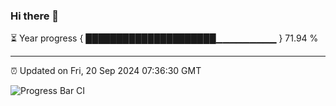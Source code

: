### Hi there 👋

⏳ Year progress { █████████████████████▁▁▁▁▁▁▁▁▁ } 71.94 %

---

⏰ Updated on Fri, 20 Sep 2024 07:36:30 GMT

![Progress Bar CI](https://github.com/IshwaranRudhara/GIT-ACTION/workflows/Progress%20Bar%20CI/badge.svg)
